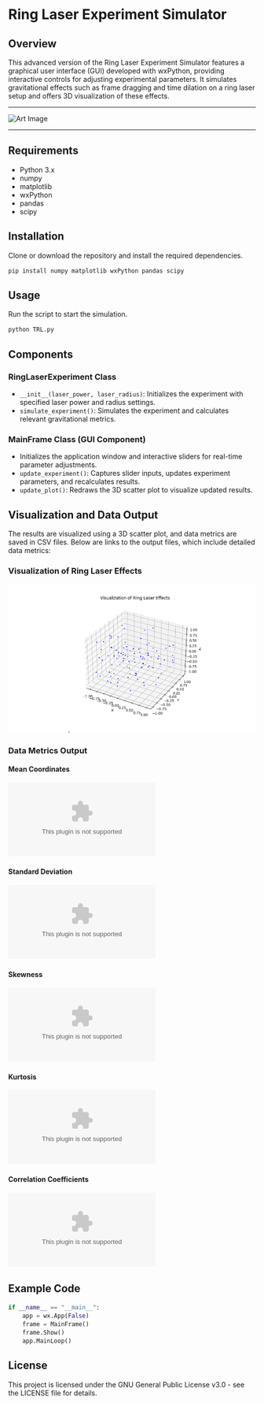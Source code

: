 # Ring Laser Experiment Simulator

## Overview
This advanced version of the Ring Laser Experiment Simulator features a graphical user interface (GUI) developed with wxPython, providing interactive controls for adjusting experimental parameters. It simulates gravitational effects such as frame dragging and time dilation on a ring laser setup and offers 3D visualization of these effects.
______________________________________________________________________________
![Art Image](https://github.com/LoQiseaking69/TimeRing-/blob/main/IMG_8634.jpeg) 
______________________________________________________________________________

## Requirements
- Python 3.x
- numpy
- matplotlib
- wxPython
- pandas
- scipy

## Installation
Clone or download the repository and install the required dependencies.
```bash
pip install numpy matplotlib wxPython pandas scipy
```

## Usage
Run the script to start the simulation.
```bash
python TRL.py
```

## Components
### RingLaserExperiment Class
- `__init__(laser_power, laser_radius)`: Initializes the experiment with specified laser power and radius settings.
- `simulate_experiment()`: Simulates the experiment and calculates relevant gravitational metrics.

### MainFrame Class (GUI Component)
- Initializes the application window and interactive sliders for real-time parameter adjustments.
- `update_experiment()`: Captures slider inputs, updates experiment parameters, and recalculates results.
- `update_plot()`: Redraws the 3D scatter plot to visualize updated results.

## Visualization and Data Output
The results are visualized using a 3D scatter plot, and data metrics are saved in CSV files. Below are links to the output files, which include detailed data metrics:

### Visualization of Ring Laser Effects
![Ring Laser Visualization](visualization.png)

### Data Metrics Output
#### Mean Coordinates
![Mean Coordinates](mean_metrics.csv)
#### Standard Deviation
![Standard Deviation](https://github.com/HermiTech-LLC/Time-Ring/blob/main/standard_deviation_metrics.csv)
#### Skewness
![Skewness](https://github.com/HermiTech-LLC/Time-Ring/blob/main/skewness_metrics.csv)
#### Kurtosis
![Kurtosis](kurtosis_metrics.csv)
#### Correlation Coefficients
![Correlation Coefficients](correlation_coefficients_metrics.csv)

## Example Code
```python
if __name__ == "__main__":
    app = wx.App(False)
    frame = MainFrame()
    frame.Show()
    app.MainLoop()
```

## License
This project is licensed under the GNU General Public License v3.0 - see the LICENSE file for details.
